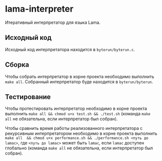 # lama-interpreter

Итеративный интерпретатор для языка Lama.

## Исходный код

Исходный код интерпретатора находится в `byterun/byterun.c`. 

## Сборка

Чтобы собрать интерпретатор в корне проекта необходимо выполнить `make all`. Собранный интерпретатор буде находится в `byterun/byterun`.

## Тестирование

Чтобы протестировать интерпретатор необходимо в корне проекта выполнить `make all && chmod u+x test.sh && ./test.sh` (команда `make all` не обязательна, если интерпретатор был собран).

Чтобы сравнить время работы реализованного интерпретатора с рекурсивным интерпретатором необходимо в корне проекта выполнить `make all  && chmod u+x performance.sh && ./performance.sh <путь до lamac>`, где `<путь до lamac>` может быть `lamac`, если `lamac` доступен глобально (команда `make all` не обязательна, если интерпретатор был собран).
